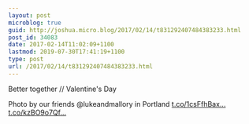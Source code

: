 ```yaml
---
layout: post
microblog: true
guid: http://joshua.micro.blog/2017/02/14/t831292407484383233.html
post_id: 34083
date: 2017-02-14T11:02:09+1100
lastmod: 2019-07-30T17:41:19+1100
type: post
url: /2017/02/14/t831292407484383233.html
---
```

Better together // Valentine's Day

Photo by our friends @lukeandmallory in Portland [t.co/1csFfhBax...](https://t.co/1csFfhBaxV) [t.co/kzBO9o7Qf...](https://t.co/kzBO9o7Qfk)
